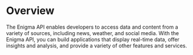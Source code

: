 # Overview

The Enigma API enables developers to access data and content from a variety of sources, including news, weather, and social media. With the Enigma API, you can build applications that display real-time data, offer insights and analysis, and provide a variety of other features and services.
